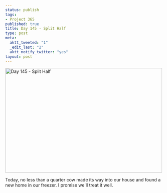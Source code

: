 ```yaml
--- 
status: publish
tags: 
- Project 365
published: true
title: Day 145 - Split Half
type: post
meta: 
  aktt_tweeted: "1"
  _edit_last: "2"
  aktt_notify_twitter: "yes"
layout: post
---
```

<a href="http://www.flickr.com/photos/freeed/5759916887/" title="Day 145 - Split Half by Fred​, on Flickr"><img src="http://farm3.static.flickr.com/2755/5759916887_d608515549.jpg" width="500" height="333" alt="Day 145 - Split Half"/></a>

Today, no less than a quarter cow made its way into our house and found a new home in our freezer. I promise we'll treat it well.
